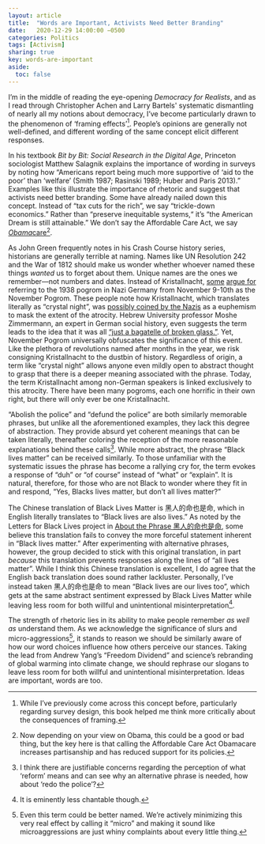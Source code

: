 ```yaml
---
layout: article
title:  "Words are Important, Activists Need Better Branding"
date:   2020-12-29 14:00:00 −0500
categories: Politics
tags: [Activism]
sharing: true
key: words-are-important
aside:
  toc: false
---
```

I’m in the middle of reading the eye-opening *Democracy for Realists*, and as I read through Christopher Achen and Larry Bartels' systematic dismantling of nearly all my notions about democracy, I’ve become particularly drawn to the phenomenon of ‘framing effects’[^1]. People’s opinions are generally not well-defined, and different wording of the same concept elicit different responses. 

In his textbook *Bit by Bit: Social Research in the Digital Age*, Princeton sociologist Matthew Salagnik explains the importance of wording in surveys by noting how “Americans report being much more supportive of ‘aid to the poor’ than ‘welfare’ (Smith 1987; Rasinski 1989; Huber and Paris 2013).” Examples like this illustrate the importance of rhetoric and suggest that activists need better branding. Some have already nailed down this concept. Instead of “tax cuts for the rich”, we say “trickle-down economics.” Rather than “preserve inequitable systems,“ it’s “the American Dream is still attainable.” We don’t say the Affordable Care Act, we say [*Obama*care](https://www.nbcnews.com/health/health-care/what-s-name-obamacare-may-not-have-been-such-hot-n708006)[^2].

As John Green frequently notes in his Crash Course history series, historians are generally terrible at naming. Names like UN Resolution 242 and the War of 1812 should make us wonder whether whoever named these things *wanted* us to forget about them. Unique names are the ones we remember—not numbers and dates. Instead of Kristallnacht, [some](https://www.instagram.com/p/CIZGjfmFULt/) [argue for](https://www.nytimes.com/1988/11/25/opinion/l-kristallnacht-was-the-name-the-nazis-gave-it-681188.html) referring to the 1938 pogrom in Nazi Germany from November 9-10th as the November Pogrom. These people note how Kristallnacht, which translates literally as “crystal night”, was [possibly coined by the Nazis](https://www.haaretz.com/israel-news/.premium.MAGAZINE-on-80th-anniversary-of-kristallnacht-overturning-assumptions-about-the-atrocity-1.6635226) as a euphemism to mask the extent of the atrocity. Hebrew University professor Moshe Zimmermann, an expert in German social history, even suggests the term leads to the idea that it was all [“just a bagatelle of broken glass.”](https://www.haaretz.com/israel-news/.premium.MAGAZINE-on-80th-anniversary-of-kristallnacht-overturning-assumptions-about-the-atrocity-1.6635226). Yet, November Pogrom universally obfuscates the significance of this event. Like the plethora of revolutions named after months in the year, we risk consigning Kristallnacht to the dustbin of history. Regardless of origin, a term like “crystal night” allows anyone even mildly open to abstract thought to grasp that there is a deeper meaning associated with the phrase. Today, the term Kristallnacht among non-German speakers is linked exclusively to this atrocity. There have been many pogroms, each one horrific in their own right, but there will only ever be one Kristallnacht.

“Abolish the police” and “defund the police” are both similarly memorable phrases, but unlike all the aforementioned examples, they lack this degree of abstraction. They provide absurd yet coherent meanings that can be taken literally, thereafter coloring the reception of the more reasonable explanations behind these calls[^3]. While more abstract, the phrase “Black lives matter” can be received similarly. To those unfamiliar with the systematic issues the phrase has become a rallying cry for, the term evokes a response of “duh” or “of course” instead of “what” or “explain”. It is natural, therefore, for those who are not Black to wonder where they fit in and respond, “Yes, Blacks lives matter, but don’t all lives matter?”

The Chinese translation of Black Lives Matter is 黑人的命也是命, which in English literally translates to “Black lives are also lives.” As noted by the Letters for Black Lives project in [About the Phrase 黑人的命也是命](https://medium.com/@lettersforblchinese/about-the-phrase-%E9%BB%91%E4%BA%BA%E7%9A%84%E5%91%BD%E4%B9%9F%E6%98%AF%E5%91%BD-c12b75985745),  some believe this translation fails to convey the more forceful statement inherent in “Black lives matter.” After experimenting with alternative phrases, however, the group decided to stick with this original translation, in part *because* this translation prevents responses along the lines of “all lives matter”. While I think this Chinese translation is excellent, I do agree that the English back translation does sound rather lackluster. Personally, I’ve instead taken 黑人的命也是命 to mean “Black lives are our lives too”, which gets at the same abstract sentiment expressed by Black Lives Matter while leaving less room for both willful and unintentional misinterpretation[^4].

The strength of rhetoric lies in its ability to make people remember *as well as* understand them. As we acknowledge the significance of slurs and micro-aggressions[^5], it stands to reason we should be similarly aware of how our word choices influence how others perceive our stances. Taking the lead from Andrew Yang’s “Freedom Dividend” and science’s rebranding of global warming into climate change, we should rephrase our slogans to leave less room for both willful and unintentional misinterpretation. Ideas are important, words are too.

[^1]: While I’ve previously come across this concept before, particularly regarding survey design, this book helped me think more critically about the consequences of framing.
[^2]: Now depending on your view on Obama, this could be a good or bad thing, but the key here is that calling the Affordable Care Act Obamacare increases partisanship and has reduced support for its policies.
[^3]: I think there are justifiable concerns regarding the perception of what ‘reform’ means and can see why an alternative phrase is needed, how about ‘redo the police’?
[^4]: It is eminently less chantable though.
[^5]: Even this term could be better named. We’re actively minimizing this very real effect by calling it “micro” and making it sound like microaggressions are just whiny complaints about every little thing.